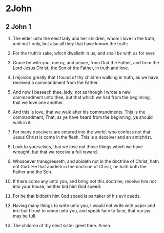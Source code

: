 # 2John

## 2 John 1

1. The elder unto the elect lady and her children, whom I love in the truth; and not I only, but also all they that have known the truth;

2. For the truth's sake, which dwelleth in us, and shall be with us for ever.

3. Grace be with you, mercy, and peace, from God the Father, and from the Lord Jesus Christ, the Son of the Father, in truth and love.

4. I rejoiced greatly that I found of thy children walking in truth, as we have received a commandment from the Father.

5. And now I beseech thee, lady, not as though I wrote a new commandment unto thee, but that which we had from the beginning, that we love one another.

6. And this is love, that we walk after his commandments. This is the commandment, That, as ye have heard from the beginning, ye should walk in it.

7. For many deceivers are entered into the world, who confess not that Jesus Christ is come in the flesh. This is a deceiver and an antichrist.

8. Look to yourselves, that we lose not those things which we have wrought, but that we receive a full reward.

9. Whosoever transgresseth, and abideth not in the doctrine of Christ, hath not God. He that abideth in the doctrine of Christ, he hath both the Father and the Son.

10. If there come any unto you, and bring not this doctrine, receive him not into your house, neither bid him God speed:

11. For he that biddeth him God speed is partaker of his evil deeds.

12. Having many things to write unto you, I would not write with paper and ink: but I trust to come unto you, and speak face to face, that our joy may be full.

13. The children of thy elect sister greet thee. Amen.

